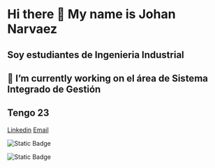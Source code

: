 # Hi there 👋 My name is Johan Narvaez
## Soy estudiantes de Ingenieria Industrial
## 🔭 I’m currently working on el área de Sistema Integrado de Gestión 
## Tengo 23
[Linkedin](https://github.com/Johansnarvaez/johansnarvaez/new/main?readme=1)
[Email](johan.narvaez@estudiantes.uamerica.edu.co)

![Static Badge](https://img.shields.io/badge/-LinkedIn-blue?style=flat&logo=Linkedin&label=Linkedin&link=https%3A%2F%2Fwww.linkedin.com%2Fin%2Fjohn-su%25C3%25A1rez-p%25C3%25A9rez-9a3b07168%2F)

![Static Badge](https://img.shields.io/badge/-Logo-color?style=flat&logo=Logo&link=url)

<!--
**Johansnarvaez/johansnarvaez** is a ✨ _special_ ✨ repository because its `README.md` (this file) appears on your GitHub profile.

Here are some ideas to get you started:

- 🔭 I’m currently working on ...
- 🌱 I’m currently learning ...
- 👯 I’m looking to collaborate on ...
- 🤔 I’m looking for help with ...
- 💬 Ask me about ...
- 📫 How to reach me: ...
- 😄 Pronouns: ...
- ⚡ Fun fact: ...
-->
